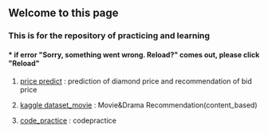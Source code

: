 ## Welcome to this page

### This is for the repository of practicing and learning
####  * if error "Sorry, something went wrong. Reload?" comes out, please click "Reload"

1. [price predict](https://github.com/tododata101/tododata101.github.io/tree/master/pythoncode/project_learn/udacity) 
: prediction of diamond price and recommendation of bid price 

2. [kaggle dataset_movie](https://github.com/tododata101/tododata101.github.io/tree/master/pythoncode/project_learn/Kaggle)
: Movie&Drama Recommendation(content_based)

3. [code_practice](https://github.com/tododata101/tododata101.github.io/tree/master/pythoncode/project_learn/code_practice)
: codepractice
